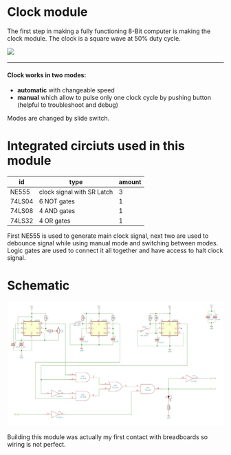 # Clock module
The first step in making a fully functioning 8-Bit computer is making the clock module. The clock is a square wave at 50% duty cycle.

![](images/clock_image.png)

- - -
#### Clock works in two modes: 
- **automatic** with changeable speed
- **manual** which allow to pulse only one clock cycle by pushing button (helpful to troubleshoot and debug)

Modes are changed by slide switch. 


# Integrated circiuts used in this module

| id| type | amount |
|--|--|--|
| NE555 | clock signal with SR Latch | 3 |
| 74LS04 | 6 NOT gates | 1 |
| 74LS08 | 4 AND gates | 1 |
| 74LS32 | 4 OR gates | 1 |

First NE555 is used to generate main clock signal, next two are used to debounce signal while using manual mode and switching between modes. Logic gates are used to connect it all together and have access to halt clock signal.




# Schematic
![](images/clock_schematic.png)


Building this module was actually my first contact with breadboards so wiring is not perfect. 
